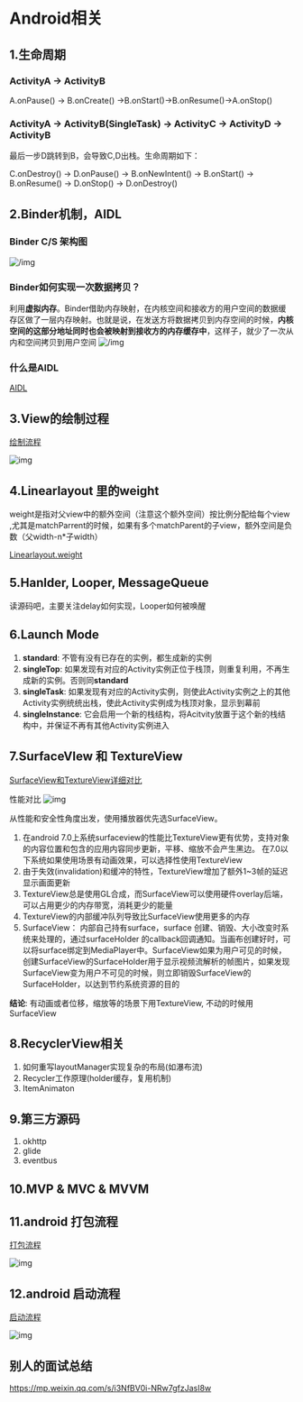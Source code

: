# Android相关

## 1.生命周期

### ActivityA -> ActivityB

A.onPause() -> B.onCreate() ->B.onStart()->B.onResume()->A.onStop()

### ActivityA -> ActivityB(SingleTask) -> ActivityC -> ActivityD -> ActivityB

最后一步D跳转到B，会导致C,D出栈。生命周期如下：

C.onDestroy() -> D.onPause() -> B.onNewIntent() -> B.onStart() -> B.onResume() -> D.onStop() -> D.onDestroy()


##	 2.Binder机制，AIDL

### Binder C/S 架构图

![/img](https://img-blog.csdn.net/20160526102248373)

### Binder如何实现一次数据拷贝？
利用**虚拟内存**。Binder借助内存映射，在内核空间和接收方的用户空间的数据缓存区做了一层内存映射。也就是说，在发送方将数据拷贝到内存空间的时候，**内核空间的这部分地址同时也会被映射到接收方的内存缓存中**，这样子，就少了一次从内和空间拷贝到用户空间
![/img](https://user-gold-cdn.xitu.io/2018/8/11/16528ee0ccf0a781?imageslim)
### 什么是AIDL

[AIDL](https://developer.android.com/guide/components/aidl)

## 3.View的绘制过程

[绘制流程](http://blog.csdn.net/qinjuning/article/details/7110211/)

![img](https://upload-images.jianshu.io/upload_images/5064108-6894ba77dc36744e.png?imageMogr2/auto-orient/)

## 4.Linearlayout 里的weight

weight是指对父view中的额外空间（注意这个额外空间）按比例分配给每个view
,尤其是matchParrent的时候，如果有多个matchParent的子view，额外空间是负数（父width-n*子width）

[Linearlayout.weight](http://blog.csdn.net/goodlixueyong/article/details/50004837)

## 5.Hanlder, Looper, MessageQueue

读源码吧，主要关注delay如何实现，Looper如何被唤醒

## 6.Launch Mode
1.	**standard**:	不管有没有已存在的实例，都生成新的实例
2. **singleTop**: 如果发现有对应的Activity实例正位于栈顶，则重复利用，不再生成新的实例。否则同**standard**
3. **singleTask**: 如果发现有对应的Activity实例，则使此Activity实例之上的其他Activity实例统统出栈，使此Activity实例成为栈顶对象，显示到幕前
4. **singleInstance**: 它会启用一个新的栈结构，将Acitvity放置于这个新的栈结构中，并保证不再有其他Activity实例进入

## 7.SurfaceVIew 和 TextureView
[SurfaceView和TextureView详细对比](https://www.jianshu.com/p/b9a1e66e95ea)

性能对比
![img](https://upload-images.jianshu.io/upload_images/11368780-d5bbf663aeca1dba?imageMogr2/auto-orient/)

从性能和安全性角度出发，使用播放器优先选SurfaceView。

1.	在android 7.0上系统surfaceview的性能比TextureView更有优势，支持对象的内容位置和包含的应用内容同步更新，平移、缩放不会产生黑边。 在7.0以下系统如果使用场景有动画效果，可以选择性使用TextureView
2. 由于失效(invalidation)和缓冲的特性，TextureView增加了额外1~3帧的延迟显示画面更新
3. TextureView总是使用GL合成，而SurfaceView可以使用硬件overlay后端，可以占用更少的内存带宽，消耗更少的能量
4. TextureView的内部缓冲队列导致比SurfaceView使用更多的内存
5. SurfaceView： 内部自己持有surface，surface 创建、销毁、大小改变时系统来处理的，通过surfaceHolder 的callback回调通知。当画布创建好时，可以将surface绑定到MediaPlayer中。SurfaceView如果为用户可见的时候，创建SurfaceView的SurfaceHolder用于显示视频流解析的帧图片，如果发现SurfaceView变为用户不可见的时候，则立即销毁SurfaceView的SurfaceHolder，以达到节约系统资源的目的

**结论**: 有动画或者位移，缩放等的场景下用TextureView, 不动的时候用SurfaceView

## 8.RecyclerView相关

1.	如何重写layoutManager实现复杂的布局(如瀑布流)
2. Recycler工作原理(holder缓存，复用机制)
3. ItemAnimaton



## 9.第三方源码

1.	okhttp
2. glide
3. eventbus

## 10.MVP & MVC & MVVM

## 11.android 打包流程
[打包流程](http://blog.csdn.net/huachao1001/article/details/51504469)

![img](https://upload-images.jianshu.io/upload_images/3385286-48c785a0682c408b.png?imageMogr2/auto-orient/)

## 12.android 启动流程
[启动流程](https://www.jianshu.com/p/a5532ecc8377)

![img](https://upload-images.jianshu.io/upload_images/851999-a9c2c456c9f91596.jpg?imageMogr2/auto-orient/)


## 别人的面试总结
https://mp.weixin.qq.com/s/i3NfBV0i-NRw7gfzJasI8w

